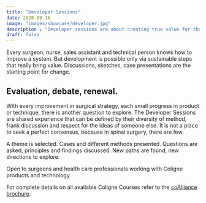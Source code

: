 ```yaml
---
title: "Developer Sessions"
date: 2020-09-16
image: "images/showcase/developer.jpg"
description : "Developer sessions are about creating true value for the patient based on continuous improvement in spine surgery."
draft: false
---
```


Every surgeon, nurse, sales assistant and technical person knows how to improve a system. 
But development is possible only via sustainable steps that really bring value. Discussions, sketches, case presentations are the starting point for change.

<!--more-->

## Evaluation, debate, renewal.

With every improvement in surgical strategy, each small
progress in product or technique, there is another question to
explore. The Developer Sessions are shared experience that
can be defined by their diversity of method, frank discussion
and respect for the ideas of someone else. It is not a place to
seek a perfect consensus, because in spinal surgery, there
are few.

A theme is selected. Cases and different methods presented.
Questions are asked, principles and findings discussed. New
paths are found, new directions to explore.

Open to surgeons and health care
professionals working with Coligne products and technology.

For complete details on all available Coligne Courses refer to the [coAlliance brochure](https://saps2412.github.io/courses/coligne_courses.pdf).